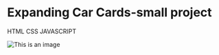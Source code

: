 # Expanding Car Cards-small project

HTML CSS JAVASCRIPT


![This is an image](https://github.com/Abfahim21/Expanding-Car-Cards-JavaScript/blob/17e9ae3937e0fc8b19b3beddacb41877f9faca52/Screenshot%20(2).png)
